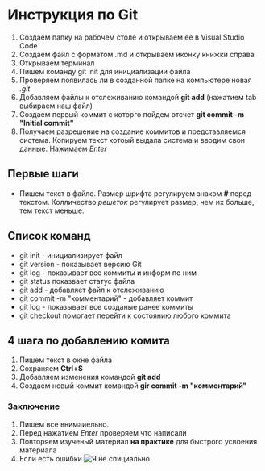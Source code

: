 # Инструкция по Git
1. Создаем папку на рабочем столе и открываем ее в Visual Studio Code
2. Создаем файл с форматом .md и открываем иконку книжки справа
3. Открываем терминал
4. Пишем команду git init для инициализации файла
5. Проверяем появилась ли в созданной папке на компьютере  новая *.git*
6. Добавляем файлы к отслеживанию командой __git add__ (нажатием tab выбираем наш файл)
7. Создаем первый коммит с которго пойдем отсчет __git commit -m "Initial commit"__
8. Получаем разрешение на создание коммитов и представляемся система. Копируем текст котоый выдала система и вводим свои данные. Нажимаем *Enter*

## Первые шаги
* Пишем текст в файле. Размер шрифта регулируем знаком __#__ перед текстом. Колличество *решеток* регулирует размер, чем их больше, тем текст меньше.
## Список команд
* git init - инициализирует файл
* git version - показывает версию Git 
* git log - показывает все коммиты и информ по ним
* git status показвает статус файла
* git add - добавляет файл к отслеживанию
* git commit -m "комментарий" - добавляет коммит
* git log - показывает все созданые ранее коммиты
* git checkout помогает перейти к состоянию любого коммита
## 4 шага по добавлению комита
1. Пишем текст в окне файла
2. Сохраняем __Сtrl+S__
3. Добавляем изменения командой __git add__
4. Создаем новый коммит командой __gir commit -m "комментарий"__
### Заключение
1. Пишем все внимаиельно.
2. Перед нажатием *Enter* проверяем что написали
3. Повторяем изученый материал __на практике__ для быстрого усвоения материала
4. Если есть ошибки ![Я не спициально](sorry.jpg)